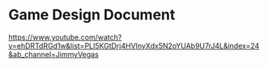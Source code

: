 # Game Design Document


https://www.youtube.com/watch?v=ehDRTdRGd1w&list=PLI5KGtDrj4HVInyXdx5N2oYUAb9U7rJ4L&index=24&ab_channel=JimmyVegas 
